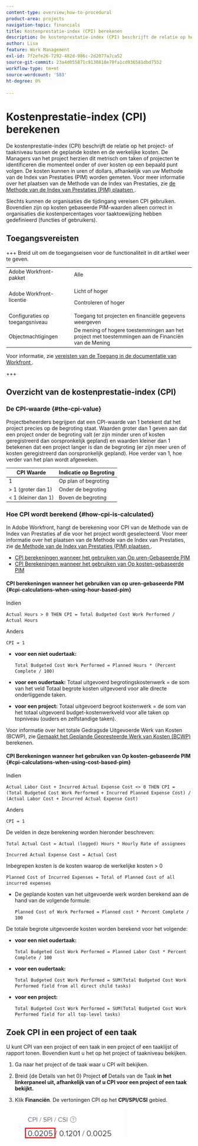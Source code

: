 ```yaml
---
content-type: overview;how-to-procedural
product-area: projects
navigation-topic: financials
title: Kostenprestatie-index (CPI) berekenen
description: De kostenprestatie-index (CPI) beschrijft de relatie op het project- of taakniveau tussen de geplande kosten en de werkelijke kosten. De Managers van het project herzien dit metrisch om taken of projecten te identificeren die momenteel onder of over kosten op een bepaald punt volgen.
author: Lisa
feature: Work Management
exl-id: 7f2efe26-7292-482d-986c-2d2077a7ca52
source-git-commit: 23a4d055871c9138818e70fa1cd936581dbd7552
workflow-type: tm+mt
source-wordcount: '583'
ht-degree: 0%

---
```


# Kostenprestatie-index (CPI) berekenen

<!-- Audited: 5/2025 -->

<!--
<p data-mc-conditions="QuicksilverOrClassic.Draft mode">(NOTE: Linked to the product. Do not change link.)</p>
-->

De kostenprestatie-index (CPI) beschrijft de relatie op het project- of taakniveau tussen de geplande kosten en de werkelijke kosten. De Managers van het project herzien dit metrisch om taken of projecten te identificeren die momenteel onder of over kosten op een bepaald punt volgen. De kosten kunnen in uren of dollars, afhankelijk van uw Methode van de Index van Prestaties (PIM) worden gemeten. Voor meer informatie over het plaatsen van de Methode van de Index van Prestaties, zie [ de Methode van de Index van Prestaties (PIM) plaatsen ](../../../manage-work/projects/project-finances/set-pim.md).

Slechts kunnen de organisaties die tijdingang vereisen CPI gebruiken. Bovendien zijn op kosten gebaseerde PIM-waarden alleen correct in organisaties die kostenpercentages voor taaktoewijzing hebben gedefinieerd (functies of gebruikers).

## Toegangsvereisten

+++ Breid uit om de toegangseisen voor de functionaliteit in dit artikel weer te geven.

<table style="table-layout:auto"> 
 <col> 
 <col> 
 <tbody> 
  <tr> 
   <td>Adobe Workfront-pakket</td> 
   <td>Alle</td> 
  </tr> 
  <tr> 
   <td>Adobe Workfront-licentie</td> 
   <td>
   <p>Licht of hoger</p>
   <p>Controleren of hoger</p></td>  
  </tr> 
  <tr> 
   <td>Configuraties op toegangsniveau</td> 
   <td>Toegang tot projecten en financiële gegevens weergeven</td> 
  </tr> 
  <tr> 
   <td>Objectmachtigingen</td> 
   <td>De mening of hogere toestemmingen aan het project met toestemmingen aan de Financiën van de Mening</td> 
  </tr> 
 </tbody> 
</table>

Voor informatie, zie [ vereisten van de Toegang in de documentatie van Workfront ](/help/quicksilver/administration-and-setup/add-users/access-levels-and-object-permissions/access-level-requirements-in-documentation.md).

+++

## Overzicht van de kostenprestatie-index (CPI)

### De CPI-waarde {#the-cpi-value}

Projectbeheerders begrijpen dat een CPI-waarde van 1 betekent dat het project precies op de begroting staat. Waarden groter dan 1 geven aan dat een project onder de begroting valt (er zijn minder uren of kosten geregistreerd dan oorspronkelijk gepland) en waarden kleiner dan 1 betekenen dat een project langer is dan de begroting (er zijn meer uren of kosten geregistreerd dan oorspronkelijk gepland). Hoe verder van 1, hoe verder van het plan wordt afgeweken.

| **CPI Waarde** | **Indicatie op Begroting** |
|---|---|
| 1 | Op plan of begroting |
| > 1 (groter dan 1) | Onder de begroting |
| &lt; 1 (kleiner dan 1) | Boven de begroting |


### Hoe CPI wordt berekend {#how-cpi-is-calculated}

In Adobe Workfront, hangt de berekening voor CPI van de Methode van de Index van Prestaties af die voor het project wordt geselecteerd. Voor meer informatie over het plaatsen van de Methode van de Index van Prestaties, zie [ de Methode van de Index van Prestaties (PIM) plaatsen ](../../../manage-work/projects/project-finances/set-pim.md).

* [ CPI berekeningen wanneer het gebruiken van Op uren-Gebaseerde PIM ](#cpi-calculations-when-using-hour-based-pim)
* [CPI Berekeningen wanneer het gebruiken van Op kosten-gebaseerde PIM](#cpi-calculations-when-using-cost-based-pim)

#### CPI berekeningen wanneer het gebruiken van op uren-gebaseerde PIM {#cpi-calculations-when-using-hour-based-pim}

Indien

```
Actual Hours > 0 THEN CPI = Total Budgeted Cost Work Performed / Actual Hours
```

Anders

```
CPI = 1
```

* **voor een niet oudertaak:**

  ```
  Total Budgeted Cost Work Performed = Planned Hours * (Percent Complete / 100)
  ```

* **voor een oudertaak:**
Totaal uitgevoerd begrotingskostenwerk = de som van het veld Totaal begrote kosten uitgevoerd voor alle directe onderliggende taken.

* **voor een project:**
Totaal uitgevoerd begroot kostenwerk = de som van het totaal uitgevoerd budget-kostenwerkveld voor alle taken op topniveau (ouders en zelfstandige taken).

Voor informatie over het totale Gedragsde Uitgevoerde Werk van Kosten (BCWP), zie [ Gemaakt het Geplande Gepresteerde Werk van Kosten (BCWP) ](../../../manage-work/projects/project-finances/calculate-bcwp.md) berekenen.

#### CPI Berekeningen wanneer het gebruiken van Op kosten-gebaseerde PIM {#cpi-calculations-when-using-cost-based-pim}

<!--
<p data-mc-conditions="QuicksilverOrClassic.Draft mode"><code>CPI = (Planned Cost of Work Performed + Planned Cost of Incurred Expenses) / (Total Actual Cost + Actual Cost of Incurred Expenses) </code> </p>
-->

<!--
<p data-mc-conditions="QuicksilverOrClassic.Draft mode"><code>NOTE: this used to be here before - above - but Anna sent me the one below. I kept the other one, although she is still researching its validity - see this issue: https://hub.workfront.com/issue/5fc7b1cf00012aeebf9e822db8ea2513/overview)</code> </p>
-->

Indien

```
Actual Labor Cost + Incurred Actual Expense Cost <> 0 THEN CPI = (Total Budgeted Cost Work Performed + Incurred Planned Expense Cost) / (Actual Labor Cost + Incurred Actual Expense Cost)
```



Anders

```
CPI = 1
```

<!--
<p data-mc-conditions="QuicksilverOrClassic.Draft mode"><code>(NOTE: above: this used to say: CPI = CPI Labor, but Anna had me fix it on July 21, 2021)</code> </p>
-->

De velden in deze berekening worden hieronder beschreven:

```
Total Actual Cost = Actual (logged) Hours * Hourly Rate of assignees
```

```
Incurred Actual Expense Cost = Actual Cost
```

Inbegrepen kosten is de kosten waarop de werkelijke kosten > 0

```
Planned Cost of Incurred Expenses = Total of Planned Cost of all incurred expenses
```



<!--
  <p data-mc-conditions="QuicksilverOrClassic.Draft mode">(NOTE: Old calculation - taken out by Lilit and replaced below: Planned Cost of Work Performed= (planned labor cost) * (percent complete) / 100 where planned labor cost is the planned hours allocated to assignees * their rates.)</p>
  -->

* De geplande kosten van het uitgevoerde werk worden berekend aan de hand van de volgende formule:

  ```
  Planned Cost of Work Performed = Planned cost * Percent Complete / 100
  ```

De totale begrote uitgevoerde kosten worden berekend voor het volgende:

* **voor een niet oudertaak:**

  ```
  Total Budgeted Cost Work Performed = Planned Labor Cost * Percent Complete / 100
  ```

* **voor een oudertaak:**

  ```
  Total Budgeted Cost Work Performed = SUM(Total Budgeted Cost Work Performed field from all direct child tasks)
  ```

* **voor een project:**

  ```
  Total Budgeted Cost Work Performed = SUM(Total Budgeted Cost Work Performed field for all top-level tasks)
  ```



## Zoek CPI in een project of een taak

U kunt CPI van een project of een taak in een project of een taaklijst of rapport tonen. Bovendien kunt u het op het project of taakniveau bekijken.

1. Ga naar het project of de taak waar u CPI wilt bekijken.
1. Breid {de Details van het 0} Project **of** Details van de Taak **in het linkerpaneel uit, afhankelijk van of u CPI voor een project of een taak bekijkt.**

1. Klik **Financiën**. De vertoningen CPI op het **CPI/SPI/CSI** gebied.

   ![ CPI op project ](assets/cpi-on-project-nwe.png)
